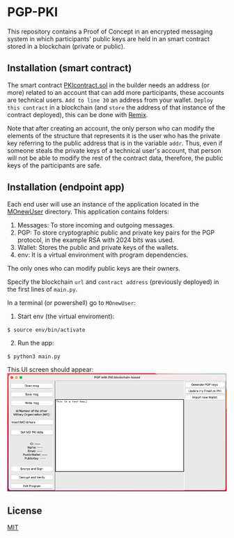 # PGP-PKI

This repository contains a Proof of Concept in an encrypted messaging system in which participants' public keys are held in an smart contract stored in a blockchain (private or public).

## Installation (smart contract)

The smart contract [PKIcontract.sol](https://github.com/julio-cesar-leitao/PGP-PKI/blob/main/PKIcontract.sol) in the builder needs an address (or more) related to an account that can add more participants, these accounts are technical users. `Add to line 30` an address from your wallet. `Deploy this contract` in a blockchain (and `store` the address of that instance of the contract deployed), this can be done with [Remix](http://remix.ethereum.org/).

Note that after creating an account, the only person who can modify the elements of the structure that represents it is the user who has the private key referring to the public address that is in the variable `addr`. Thus, even if someone steals the private keys of a technical user's account, that person will not be able to modify the rest of the contract data, therefore, the public keys of the participants are safe.

## Installation (endpoint app)

Each end user will use an instance of the application located in the [MOnewUser](https://github.com/julio-cesar-leitao/PGP-PKI/tree/main/MOnewUser) directory. This application contains folders:
1. Messages: To store incoming and outgoing messages.
2. PGP: To store cryptographic public and private key pairs for the PGP protocol, in the example RSA with 2024 bits was used.
3. Wallet: Stores the public and private keys of the wallets.
4. env: It is a virtual environment with program dependencies.

The only ones who can modify public keys are their owners.

Specify the blockchain `url` and `contract address` (previously deployed) in the first lines of `main.py`.

In a terminal (or powershell) go to `MOnewUser`:
1. Start env (the virtual enviroment):
```
$ source env/bin/activate
```
2. Run the app:
```
$ python3 main.py
```

This UI screen should appear:
![alt text](images/UI.png)

## License
[MIT](https://choosealicense.com/licenses/mit/)
